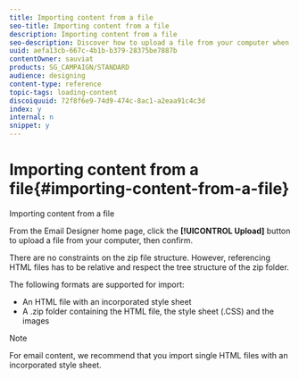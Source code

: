 ```yaml
---
title: Importing content from a file
seo-title: Importing content from a file
description: Importing content from a file
seo-description: Discover how to upload a file from your computer when creating an email or a landing page.
uuid: aefa13cb-667c-4b1b-b379-28375be7887b
contentOwner: sauviat
products: SG_CAMPAIGN/STANDARD
audience: designing
content-type: reference
topic-tags: loading-content
discoiquuid: 72f8f6e9-74d9-474c-8ac1-a2eaa91c4c3d
index: y
internal: n
snippet: y
---
```


# Importing content from a file{#importing-content-from-a-file}

Importing content from a file

From the Email Designer home page, click the **[!UICONTROL Upload]** button to upload a file from your computer, then confirm.

There are no constraints on the zip file structure. However, referencing HTML files has to be relative and respect the tree structure of the zip folder.

The following formats are supported for import:

* An HTML file with an incorporated style sheet
* A .zip folder containing the HTML file, the style sheet (.CSS) and the images

>[!NOTE]
>
>For email content, we recommend that you import single HTML files with an incorporated style sheet.

